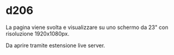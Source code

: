 # d206

La pagina viene svolta e visualizzare su uno schermo da 23" con risoluzione 1920x1080px.

Da aprire tramite estensione live server.